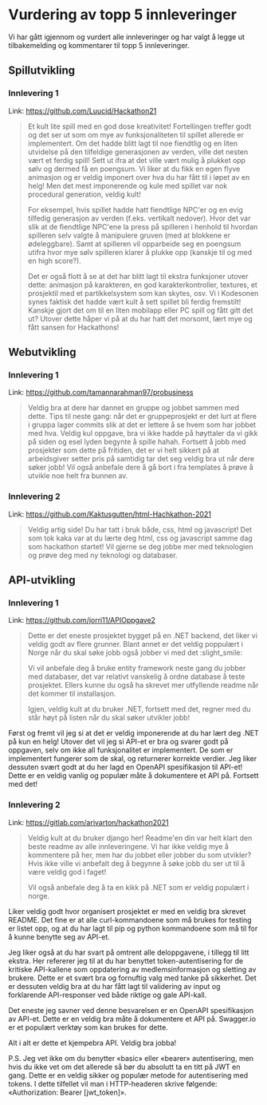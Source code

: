 # Vurdering av topp 5 innleveringer
Vi har gått igjennom og vurdert alle innleveringer og har valgt å legge ut tilbakemelding og kommentarer til topp 5 innleveringer. 

## Spillutvikling 
### Innlevering 1
Link: https://github.com/Luucid/Hackathon21
> Et kult lite spill med en god dose kreativitet! Fortellingen treffer godt og det ser ut som om mye av funksjonaliteten til spillet allerede er implementert. Om det hadde blitt lagt til noe fiendtlig og en liten utvidelse på den tilfeldige generasjonen av verden, ville det nesten vært et ferdig spill! Sett ut ifra at det ville vært mulig å plukket opp sølv og dermed få en poengsum. Vi liker at du fikk en egen flyve animasjon og er veldig imponert over hva du har fått til i løpet av en helg! Men det mest imponerende og kule med spillet var nok procedural generation, veldig kult! 
> 
> For eksempel, hvis spillet hadde hatt fiendtlige NPC'er og en evig tilfedig generasjon av verden (f.eks. vertikalt nedover). Hvor det var slik at de fiendtlige NPC'ene la press på spilleren i henhold til hvordan spilleren selv valgte å manipulere gruven (med at blokkene er ødeleggbare). Samt at spilleren vil opparbeide seg en poengsum utifra hvor mye sølv spilleren klarer å plukke opp (kanskje til og med en high score?). 
> 
> Det er også flott å se at det har blitt lagt til ekstra funksjoner utover dette: animasjon på karakteren, en god karakterkontroller, textures, et prosjektil med et partikkelsystem som kan skytes, osv. Vi i Kodesonen synes faktisk det hadde vært kult å sett spillet bli ferdig fremstilt! Kanskje gjort det om til en liten mobilapp eller PC spill og fått gitt det ut? Utover dette håper vi på at du har hatt det morsomt, lært mye og fått sansen for Hackathons!

## Webutvikling
### Innlevering 1
Link: https://github.com/tamannarahman97/probusiness
> Veldig bra at dere har dannet en gruppe og jobbet sammen med dette. Tips til neste gang: når det er gruppeprosjekt er det lurt at flere i gruppa lager commits slik at det er lettere å se hvem som har jobbet med hva. 
> Veldig kul oppgave, bra vi ikke hadde på høyttaler da vi gikk på siden og esel lyden begynte å spille hahah.
> Fortsett å jobb med prosjekter som dette på fritiden, det er vi helt sikkert på at arbeidsgiver setter pris på
> samtidig tar det seg veldig bra ut når dere søker jobb!
> Vil også anbefale dere å gå bort i fra templates å prøve å utvikle noe helt fra bunnen av.

### Innlevering 2
Link: https://github.com/Kaktusgutten/html-Hachkathon-2021
> Veldig artig side! Du har tatt i bruk både, css, html og javascript!
> Det som tok kaka var at du lærte deg html, css og javascript samme dag som hackathon startet!
> Vil gjerne se deg jobbe mer med teknologien og  prøve deg med ny teknologi og databaser.

## API-utvikling
### Innlevering 1
Link: https://github.com/jorri11/APIOppgave2
> Dette er det eneste prosjektet bygget på en .NET backend, det liker vi veldig godt
> av flere grunner. Blant annet er det veldig poppulært i Norge når du skal søke jobb
> også jobber vi med det :slight_smile:
> 
> Vi vil anbefale deg å bruke entity framework neste gang du jobber med databaser, det var
> relativt vanskelig å ordne database å teste prosjektet. Ellers kunne du også ha skrevet mer
> utfyllende readme når det kommer til installasjon.
> 
> Igjen, veldig kult at du bruker .NET, fortsett med det, regner med du står høyt på listen
> når du skal søker utvikler jobb! 

Først og fremt vil jeg si at det er veldig imponerende at du har lært deg .NET på kun en helg! Utover det vil jeg si API-et er bra og svarer godt på oppgaven, selv om ikke all funksjonalitet er implementert. De som er implementert fungerer som de skal, og returnerer korrekte verdier. Jeg liker dessuten svært godt at du her lagd en OpenAPI spesifikasjon til API-et! Dette er en veldig vanlig og populær måte å dokumentere et API på. Fortsett med det! 

### Innlevering 2
Link: https://gitlab.com/arivarton/hackathon2021
> Veldig kult at du bruker django her! Readme'en din var helt klart den beste readme av alle innleveringene. 
> Vi har ikke veldig mye å kommentere på her, men har du jobbet eller jobber du som utvikler? Hvis ikke ville vi anbefalt deg å begynne å søke jobb du ser ut til å være veldig god i faget! 
> 
> Vil også anbefale deg å ta en kikk på .NET som er veldig populært i norge.

Liker veldig godt hvor organisert prosjektet er med en veldig bra skrevet README. Det fine er at alle curl-kommandoene som må brukes for testing er listet opp, og at du har lagt til pip og python kommandoene som må til for å kunne benytte seg av API-et. 

Jeg liker også at du har svart på omtrent alle deloppgavene, i tillegg til litt ekstra. Her refererer jeg til at du har benyttet token-autentisering for de kritiske API-kallene som oppdatering av medlemsinformasjon og sletting av brukere. Dette er et svært bra og fornuftig valg med tanke på sikkerhet. Det er dessuten veldig bra at du har fått lagt til validering av input og forklarende API-responser ved både riktige og gale API-kall. 

Det eneste jeg savner ved denne besvarelsen er en OpenAPI spesifikasjon av API-et. Dette er en veldig bra måte å dokumentere et API på. Swagger.io er et populært verktøy som kan brukes for dette.

Alt i alt er dette et kjempebra API. Veldig bra jobba!

P.S. Jeg vet ikke om du benytter «basic» eller «bearer» autentisering, men hvis du ikke vet om det allerede så bør du absolutt ta en titt på JWT en gang. Dette er en veldig sikker og populær metode for autentisering med tokens. I dette tilfellet vil man i HTTP-headeren skrive følgende: «Authorization: Bearer [jwt_token]».
